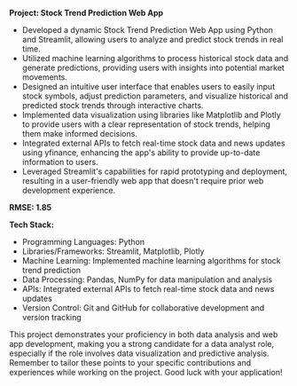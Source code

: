 
**Project: Stock Trend Prediction Web App**
- Developed a dynamic Stock Trend Prediction Web App using Python and Streamlit, allowing users to analyze and predict stock trends in real time.
- Utilized machine learning algorithms to process historical stock data and generate predictions, providing users with insights into potential market movements.
- Designed an intuitive user interface that enables users to easily input stock symbols, adjust prediction parameters, and visualize historical and predicted stock trends through interactive charts.
- Implemented data visualization using libraries like Matplotlib and Plotly to provide users with a clear representation of stock trends, helping them make informed decisions.
- Integrated external APIs to fetch real-time stock data and news updates using yfinance, enhancing the app's ability to provide up-to-date information to users.
- Leveraged Streamlit's capabilities for rapid prototyping and deployment, resulting in a user-friendly web app that doesn't require prior web development experience.

**RMSE: 1.85**

**Tech Stack:**
- Programming Languages: Python
- Libraries/Frameworks: Streamlit, Matplotlib, Plotly
- Machine Learning: Implemented machine learning algorithms for stock trend prediction
- Data Processing: Pandas, NumPy for data manipulation and analysis
- APIs: Integrated external APIs to fetch real-time stock data and news updates
- Version Control: Git and GitHub for collaborative development and version tracking

This project demonstrates your proficiency in both data analysis and web app development, making you a strong candidate for a data analyst role, especially if the role involves data visualization and predictive analysis. Remember to tailor these points to your specific contributions and experiences while working on the project. Good luck with your application!

